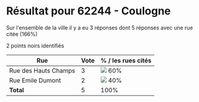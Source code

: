 # Résultat pour 62244 - Coulogne

Sur l'ensemble de la ville il y a eu 3 réponses dont 5 réponses avec une rue citée (166%)

2 points noirs identifiés

| Rue | Vote | % / les rues cités|
|-----|------|-------------------|
| Rue des Hauts Champs | 3 | <img src="../../img/bar_60.gif" />&nbsp;60%|
| Rue Emile Dumont | 2 | <img src="../../img/bar_40.gif" />&nbsp;40%|
| **Total** | 5 | 100%|
